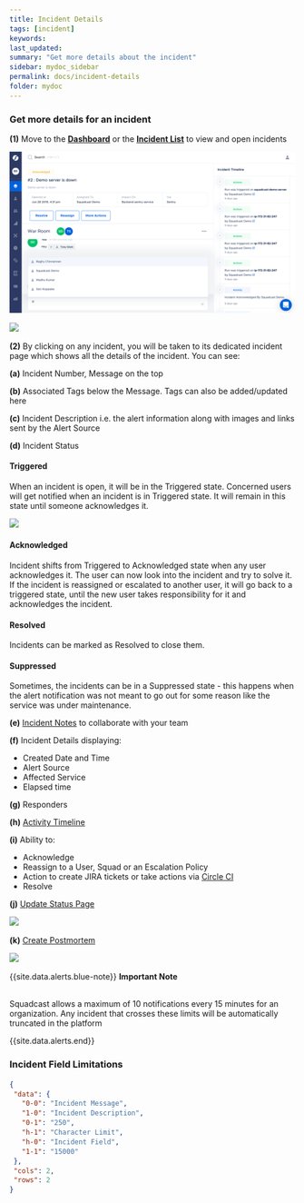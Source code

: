 ```yaml
---
title: Incident Details
tags: [incident]
keywords:
last_updated:
summary: "Get more details about the incident"
sidebar: mydoc_sidebar
permalink: docs/incident-details
folder: mydoc
---
```


### Get more details for an incident

**(1)** Move to the **[Dashboard](incident-dashboard)** or the **[Incident List](incident-list-table-view)** to view and open incidents

![](images/incident_1.png)

![](images/incident_1_1.png)

**(2)** By clicking on any incident, you will be taken to its dedicated incident page which shows all the details of the incident. You can see:

**(a)** Incident Number, Message on the top

**(b)** Associated Tags below the Message. Tags can also be added/updated here

**(c)** Incident Description i.e. the alert information along with images and links sent by the Alert Source

**(d)** Incident Status

#### Triggered
When an incident is open, it will be in the Triggered state. Concerned users will get notified when an incident is in Triggered state. It will remain in this state until someone acknowledges it.

![](images/incident_2.png)

#### Acknowledged
Incident shifts from Triggered to Acknowledged state when any user acknowledges it. The user can now look into the incident and try to solve it. If the incident is reassigned or escalated to another user, it will go back to a triggered state, until the new user takes responsibility for it and acknowledges the incident.

#### Resolved
Incidents can be marked as Resolved to close them.

#### Suppressed
Sometimes, the incidents can be in a Suppressed state - this happens when the alert notification was not meant to go out for some reason like the service was under maintenance. 

**(e)** [Incident Notes](incident-notes) to collaborate with your team 

**(f)** Incident Details displaying:
- Created Date and Time
- Alert Source
- Affected Service
- Elapsed time

**(g)** Responders

**(h)** [Activity Timeline](incident-timeline)

**(i)** Ability to:
- Acknowledge
- Reassign to a User, Squad or an Escalation Policy
- Action to create JIRA tickets or take actions via [Circle CI](circleci-actions)
- Resolve

**(j)** [Update Status Page](statuspage#updating-your-statuspage)

![](images/incident_3.png)

**(k)** [Create Postmortem](postmortems#creating-a-postmortem)

![](images/incident_4.png)

{{site.data.alerts.blue-note}}
<b>Important Note</b>
<br/><br/><p>Squadcast allows a maximum of 10 notifications every 15 minutes for an organization. Any incident that crosses these limits will be automatically truncated in the platform</p>
{{site.data.alerts.end}}

### Incident Field Limitations

 ```json
{
  "data": {
    "0-0": "Incident Message",
    "1-0": "Incident Description",
    "0-1": "250",
    "h-1": "Character Limit",
    "h-0": "Incident Field",
    "1-1": "15000"
  },
  "cols": 2,
  "rows": 2
}
 ```